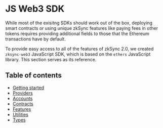 # JS Web3 SDK

While most of the exisitng SDKs should work out of the box, deploying smart contracts or using unique zkSync features like paying fees in other tokens requires providing additional fields to those that the Ethereum transactions have by default. 

To provide easy access to all of the features of zkSync 2.0, we created `zksync-web3` JavaScript SDK, which is based on the `ethers` JavaScript library. This section serves as its reference.

## Table of contents

- [Getting started](./getting-started)
- [Providers](./providers)
- [Accounts](./accounts)
- [Contracts](./contracts)
- [Features](./features)
- [Utilities](./utils)
- [Types](./types)
